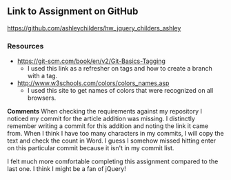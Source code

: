 ## Link to Assignment on GitHub
https://github.com/ashleychilders/hw_jquery_childers_ashley

### Resources
- https://git-scm.com/book/en/v2/Git-Basics-Tagging
    - I used this link as a refresher on tags and how to create a branch with a tag.
- http://www.w3schools.com/colors/colors_names.asp
    - I used this site to get names of colors that were recognized on all browsers.

**Comments**
When checking the requirements against my repository I noticed my commit for the article addition was missing. I distinctly remember writing a commit for this addition and noting the link it came from. When I think I have too many characters in my commits, I will copy the text and check the count in Word. I guess I somehow missed hitting enter on this particular commit because it isn't in my commit list. 

I felt much more comfortable completing this assignment compared to the last one. I think I might be a fan of jQuery!
